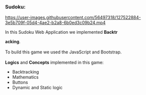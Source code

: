 ### Sudoku:

https://user-images.githubusercontent.com/56497318/127522884-3e5b709f-05d4-4ae2-b2a8-6b0ed3c09b24.mp4
<p> In this Sudoku Web Application we implemented <b>Backtr

acking</b>.<br><br>
To build this game we used the JavaScript and Bootstrap.<br><br>
<b>Logics</b> and <b>Concepts</b> implemented in this game:<br></p>
<ul>
  <li>Backtracking</li>
  <li>Mathematics</li>
  <li>Buttons</li>
  <li> Dynamic and Static logic</li>
</ul>

